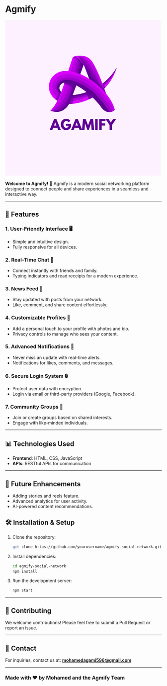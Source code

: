 # Agmify

![Agmify Logo](https://github.com/MuhammadAgami/agamify-social-network/blob/master/Agamify.png)

**Welcome to Agmify!** 🚀
Agmify is a modern social networking platform designed to connect people and share experiences in a seamless and interactive way.

---

## 🌟 Features

### 1. **User-Friendly Interface** 🖥️
   - Simple and intuitive design.
   - Fully responsive for all devices.

### 2. **Real-Time Chat** 💬
   - Connect instantly with friends and family.
   - Typing indicators and read receipts for a modern experience.

### 3. **News Feed** 📰
   - Stay updated with posts from your network.
   - Like, comment, and share content effortlessly.

### 4. **Customizable Profiles** 🎨
   - Add a personal touch to your profile with photos and bio.
   - Privacy controls to manage who sees your content.

### 5. **Advanced Notifications** 🔔
   - Never miss an update with real-time alerts.
   - Notifications for likes, comments, and messages.

### 6. **Secure Login System** 🔒
   - Protect user data with encryption.
   - Login via email or third-party providers (Google, Facebook).

### 7. **Community Groups** 🤝
   - Join or create groups based on shared interests.
   - Engage with like-minded individuals.

---

## 📊 Technologies Used

- **Frontend**: HTML, CSS, JavaScript
- **APIs**: RESTful APIs for communication

---

## 🎯 Future Enhancements

- Adding stories and reels feature.
- Advanced analytics for user activity.
- AI-powered content recommendations.


## 🛠️ Installation & Setup

1. Clone the repository:
   ```bash
   git clone https://github.com/yourusername/agmify-social-network.git
   ```

2. Install dependencies:
   ```bash
   cd agmify-social-network
   npm install
   ```

3. Run the development server:
   ```bash
   npm start
   ```
---

## 🤝 Contributing

We welcome contributions! Please feel free to submit a Pull Request or report an issue.

---

## 📧 Contact

For inquiries, contact us at: **mohamedagami596@gmail.com**

---

### Made with ❤️ by Mohamed and the Agmify Team
